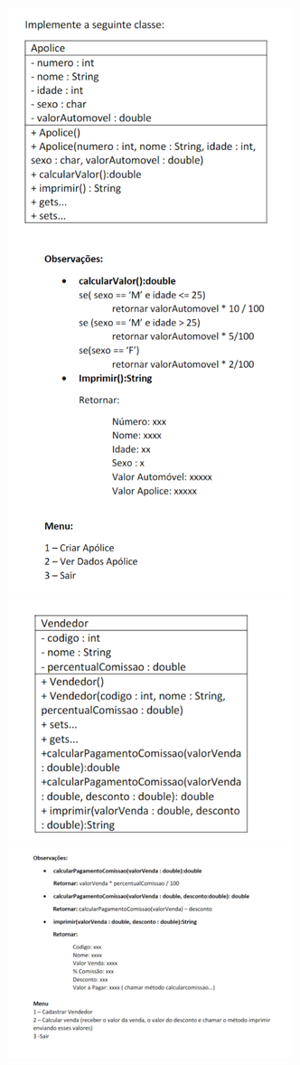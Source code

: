 <img src = lista2.ex1.png>
<img src = lista2.ex1.2.png>
<img src = lista2.ex2.png>
<img src = lista2.ex2.2.png>
